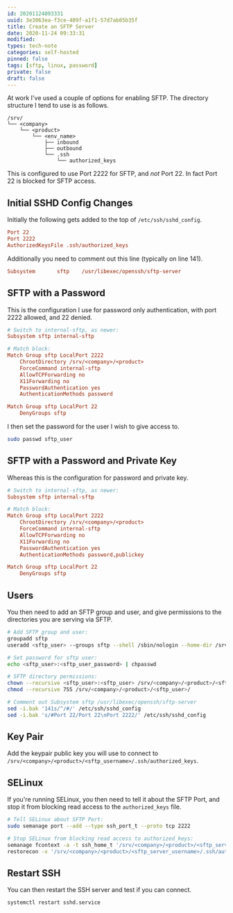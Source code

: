 ```yaml
---
id: 20201124093331
uuid: 3e3063ea-f3ce-409f-a1f1-57d7ab85b35f
title: Create an SFTP Server
date: 2020-11-24 09:33:31
modified: 
types: tech-note
categories: self-hosted
pinned: false
tags: [sftp, linux, password]
private: false
draft: false
---
```


At work I've used a couple of options for enabling SFTP. The directory structure I tend to use is as follows.

```text
/srv/
└── <company>
    └── <product>
        └── <env_name>
            ├── inbound
            ├── outbound
            └── .ssh
                └── authorized_keys
```

This is configured to use Port 2222 for SFTP, and _not_ Port 22. In fact Port 22 is blocked for SFTP access.

## Initial SSHD Config Changes

Initially the following gets added to the top of `/etc/ssh/sshd_config`.

```ini
Port 22
Port 2222
AuthorizedKeysFile .ssh/authorized_keys
```

Additionally you need to comment out this line (typically on line 141).

```ini
Subsystem       sftp    /usr/libexec/openssh/sftp-server
```

## SFTP with a Password

This is the configuration I use for password only authentication, with port 2222 allowed, and 22 denied.

```ini
# Switch to internal-sftp, as newer:
Subsystem sftp internal-sftp

# Match block:
Match Group sftp LocalPort 2222
    ChrootDirectory /srv/<company>/<product>
    ForceCommand internal-sftp
    AllowTCPForwarding no
    X11Forwarding no
    PasswordAuthentication yes
    AuthenticationMethods password

Match Group sftp LocalPort 22
    DenyGroups sftp
```

I then set the password for the user I wish to give access to.

```sh
sudo passwd sftp_user
```

## SFTP with a Password and Private Key

Whereas this is the configuration for password and private key.

```ini
# Switch to internal-sftp, as newer:
Subsystem sftp internal-sftp

# Match block:
Match Group sftp LocalPort 2222
    ChrootDirectory /srv/<company>/<product>
    ForceCommand internal-sftp
    AllowTCPForwarding no
    X11Forwarding no
    PasswordAuthentication yes
    AuthenticationMethods password,publickey

Match Group sftp LocalPort 22
    DenyGroups sftp
```

## Users

You then need to add an SFTP group and user, and give permissions to the directories you are serving via SFTP.

```sh
# Add SFTP group and user:
groupadd sftp
useradd <sftp_user> --groups sftp --shell /sbin/nologin --home-dir /srv/<company>/<product>/<sftp_user>

# Set password for sftp user:
echo <sftp_user>:<sftp_user_password> | chpasswd

# SFTP directory permissions:
chown --recursive <sftp_user>:<sftp_user> /srv/<company>/<product>/<sftp_user>
chmod --recursive 755 /srv/<company>/<product>/<sftp_user>/

# Comment out Subsystem sftp /usr/libexec/openssh/sftp-server
sed -i.bak '141s/^/#/' /etc/ssh/sshd_config
sed -i.bak 's/#Port 22/Port 22\nPort 2222/' /etc/ssh/sshd_config
```

## Key Pair

Add the keypair public key you will use to connect to `/srv/<company>/<product>/<sftp_username>/.ssh/authorized_keys`.

## SELinux

If you're running SELinux, you then need to tell it about the SFTP Port, and stop it from blocking read access to the `authorized_keys` file.

```sh
# Tell SELinux about SFTP Port:
sudo semanage port --add --type ssh_port_t --proto tcp 2222

# Stop SELinux from blocking read access to authorized_keys:
semanage fcontext -a -t ssh_home_t '/srv/<company>/<product>/<sftp_server_username>/.ssh/authorized_keys'
restorecon -v '/srv/<company>/<product>/<sftp_server_username>/.ssh/authorized_keys'
```

## Restart SSH

You can then restart the SSH server and test if you can connect.

```sh
systemctl restart sshd.service
```
